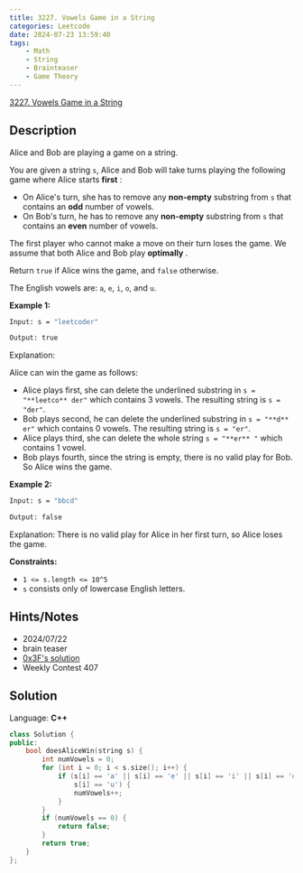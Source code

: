 ```yaml
---
title: 3227. Vowels Game in a String
categories: Leetcode
date: 2024-07-23 13:59:40
tags:
    - Math
    - String
    - Brainteaser
    - Game Theory
---
```


[3227. Vowels Game in a String](https://leetcode.com/problems/vowels-game-in-a-string/description/)

## Description

Alice and Bob are playing a game on a string.

You are given a string `s`, Alice and Bob will take turns playing the following game where Alice starts **first** :

- On Alice's turn, she has to remove any **non-empty** substring from `s` that contains an **odd**  number of vowels.
- On Bob's turn, he has to remove any **non-empty** substring from `s` that contains an **even**  number of vowels.

The first player who cannot make a move on their turn loses the game. We assume that both Alice and Bob play **optimally** .

Return `true` if Alice wins the game, and `false` otherwise.

The English vowels are: `a`, `e`, `i`, `o`, and `u`.

**Example 1:**

```bash
Input: s = "leetcoder"

Output: true
```

Explanation:

Alice can win the game as follows:

- Alice plays first, she can delete the underlined substring in `s = "**leetco** der"` which contains 3 vowels. The resulting string is `s = "der"`.
- Bob plays second, he can delete the underlined substring in `s = "**d** er"` which contains 0 vowels. The resulting string is `s = "er"`.
- Alice plays third, she can delete the whole string `s = "**er** "` which contains 1 vowel.
- Bob plays fourth, since the string is empty, there is no valid play for Bob. So Alice wins the game.

**Example 2:**

```bash
Input: s = "bbcd"

Output: false
```

Explanation:
There is no valid play for Alice in her first turn, so Alice loses the game.

**Constraints:**

- `1 <= s.length <= 10^5`
- `s` consists only of lowercase English letters.

## Hints/Notes

- 2024/07/22
- brain teaser
- [0x3F's solution](https://leetcode.cn/problems/vowels-game-in-a-string/solutions/2851733/nao-jin-ji-zhuan-wan-pythonjavacgo-by-en-4dp0/)
- Weekly Contest 407

## Solution

Language: **C++**

```C++
class Solution {
public:
    bool doesAliceWin(string s) {
        int numVowels = 0;
        for (int i = 0; i < s.size(); i++) {
            if (s[i] == 'a' || s[i] == 'e' || s[i] == 'i' || s[i] == 'o' ||
                s[i] == 'u') {
                numVowels++;
            }
        }
        if (numVowels == 0) {
            return false;
        }
        return true;
    }
};
```
